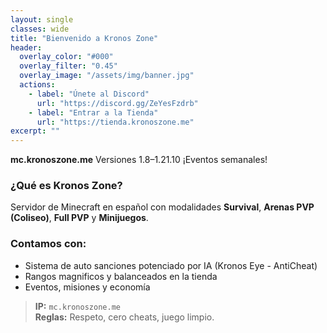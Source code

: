 ```yaml
---
layout: single
classes: wide
title: "Bienvenido a Kronos Zone"
header:
  overlay_color: "#000"
  overlay_filter: "0.45"
  overlay_image: "/assets/img/banner.jpg"
  actions:
    - label: "Únete al Discord"
      url: "https://discord.gg/ZeYesFzdrb"
    - label: "Entrar a la Tienda"
      url: "https://tienda.kronoszone.me"
excerpt: ""
---
```


**mc.kronoszone.me**
Versiones 1.8–1.21.10
¡Eventos semanales!

### ¿Qué es Kronos Zone?
Servidor de Minecraft en español con modalidades **Survival**, **Arenas PVP (Coliseo)**, **Full PVP** y **Minijuegos**.

### Contamos con:
- Sistema de auto sanciones potenciado por IA (Kronos Eye - AntiCheat)
- Rangos magnificos y balanceados en la tienda
- Eventos, misiones y economía

> **IP:** `mc.kronoszone.me`  
> **Reglas:** Respeto, cero cheats, juego limpio.